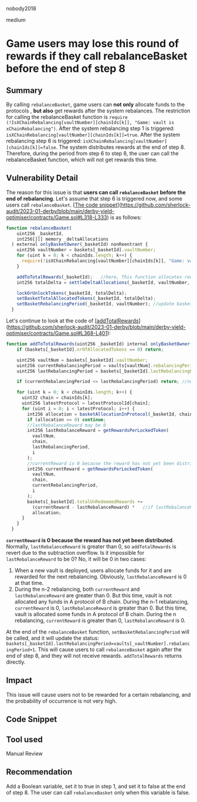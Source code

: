 nobody2018

medium

# Game users may lose this round of rewards if they call rebalanceBasket before the end of step 8

## Summary
By calling `rebalanceBasket`, game users can **not only** allocate funds to the protocols , **but also** get rewards after the system rebalances. The restriction for calling the rebalanceBasket function is `require (!IsXChainRebalancing[vaultNumber][chainIds[k]], "Game: vault is xChainRebalancing")`. After the system rebalancing step 1 is triggered: `isXChainRebalancing[vaultNumber][chainIds[k]]=true`. After the system rebalancing step 6 is triggered: `isXChainRebalancing[vaultNumber][chainIds[k]]=false`. The system distributes rewards at the end of step 8. Therefore, during the period from step 6 to step 8, the user can call the rebalanceBasket function, which will not get rewards this time.
## Vulnerability Detail
The reason for this issue is that **users can call `rebalanceBasket` before the end of rebalancing**. Let's assume that step 6 is triggered now, and some users call `rebalanceBasket`. [[The code snippet](https://github.com/sherlock-audit/2023-01-derby/blob/main/derby-yield-optimiser/contracts/Game.sol#L318-L333)](https://github.com/sherlock-audit/2023-01-derby/blob/main/derby-yield-optimiser/contracts/Game.sol#L318-L333) is as follows:

```js
function rebalanceBasket(
    uint256 _basketId,
    int256[][] memory _deltaAllocations
  ) external onlyBasketOwner(_basketId) nonReentrant {
    uint256 vaultNumber = baskets[_basketId].vaultNumber;
    for (uint k = 0; k < chainIds.length; k++) {
      require(!isXChainRebalancing[vaultNumber][chainIds[k]], "Game: vault is xChainRebalancing");
    }

    addToTotalRewards(_basketId);	//here, This function allocates rewards.
    int256 totalDelta = settleDeltaAllocations(_basketId, vaultNumber, _deltaAllocations); //allocate funds to each protocol on each chain of a vault

    lockOrUnlockTokens(_basketId, totalDelta);
    setBasketTotalAllocatedTokens(_basketId, totalDelta);
    setBasketRebalancingPeriod(_basketId, vaultNumber); //update baskets[_basketId].lastRebalancingPeriod
  }
```

Let's continue to look at the code of [[addTotalRewards](https://github.com/sherlock-audit/2023-01-derby/blob/main/derby-yield-optimiser/contracts/Game.sol#L368-L401)](https://github.com/sherlock-audit/2023-01-derby/blob/main/derby-yield-optimiser/contracts/Game.sol#L368-L401):

```js
function addToTotalRewards(uint256 _basketId) internal onlyBasketOwner(_basketId) {
    if (baskets[_basketId].nrOfAllocatedTokens == 0) return;

    uint256 vaultNum = baskets[_basketId].vaultNumber;
    uint256 currentRebalancingPeriod = vaults[vaultNum].rebalancingPeriod;
    uint256 lastRebalancingPeriod = baskets[_basketId].lastRebalancingPeriod;

    if (currentRebalancingPeriod <= lastRebalancingPeriod) return; //now currentRebalancingPeriod > lastRebalancingPeriod

    for (uint k = 0; k < chainIds.length; k++) {
      uint32 chain = chainIds[k];
      uint256 latestProtocol = latestProtocolId[chain];
      for (uint i = 0; i < latestProtocol; i++) {
        int256 allocation = basketAllocationInProtocol(_basketId, chain, i) / 1E18;
        if (allocation == 0) continue;
    	//lastRebalanceReward may be 0
        int256 lastRebalanceReward = getRewardsPerLockedToken(
          vaultNum,
          chain,
          lastRebalancingPeriod,
          i
        );
        //currentReward is 0 because the reward has not yet been distributed
        int256 currentReward = getRewardsPerLockedToken(
          vaultNum,
          chain,
          currentRebalancingPeriod,
          i
        );
        baskets[_basketId].totalUnRedeemedRewards +=
          (currentReward - lastRebalanceReward) *	//if lastRebalanceReward = 0, 0 - 0 = 0; if lastRebalanceReward > 0, revert due to underflow
          allocation;
      }
    }
  }
```

**`currentReward` is 0 because the reward has not yet been distributed**. Normally, `lastRebalanceReward` is greater than 0, so `addTotalRewards` is revert due to the subtraction overflow. Is it impossible for `lastRebalanceReward` to be 0? No, it will be 0 in two cases:

1.  When a new vault is deployed, users allocate funds for it and are rewarded for the next rebalancing. Obviously, `lastRebalanceReward` is 0 at that time.
2.  During the n-2 rebalancing, both `currentReward` and `lastRebalanceReward` are greater than 0. But this time, vault is not allocated any funds in A protocol of B chain.
    During the n-1 rebalancing, `currentReward` is 0, `lastRebalanceReward` is greater than 0. But this time, vault is allocated some funds in A protocol of B chain.
    During the n rebalancing, `currentReward` is greater than 0, `lastRebalanceReward` is 0.

At the end of the `rebalanceBasket` function, `setBasketRebalancingPeriod` will be called, and it will update the status: `baskets[_basketId].lastRebalancingPeriod=vaults[_vaultNumber].rebalancingPeriod+1`. This will cause users to call `rebalanceBasket` again after the end of step 8, and they will not receive rewards. `addTotalRewards` returns directly.
## Impact
This issue will cause users not to be rewarded for a certain rebalancing, and the probability of occurrence is not very high.
## Code Snippet

## Tool used

Manual Review

## Recommendation
Add a Boolean variable, set it to true in step 1, and set it to false at the end of step 8. The user can call `rebalanceBasket` only when this variable is false.